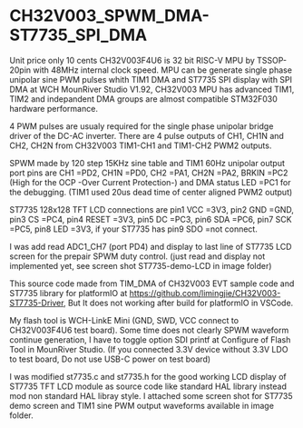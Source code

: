 # CH32V003_SPWM_DMA-ST7735_SPI_DMA

Unit price only 10 cents CH32V003F4U6 is 32 bit RISC-V MPU by TSSOP-20pin with 48MHz internal clock speed. 
MPU can be generate single phase unipolar sine PWM pulses whith TIM1 DMA and ST7735 SPI display with SPI DMA at WCH MounRiver Studio V1.92,
CH32V003 MPU has advanced TIM1, TIM2 and indepandent DMA groups are almost compatible STM32F030 hardware performance.  

4 PWM pulses are usualy required for the single phase unipolar bridge driver of the DC-AC inverter.
There are 4 pulse outputs of CH1, CH1N and CH2, CH2N from CH32V003 TIM1-CH1 and TIM1-CH2 PWM2 outputs.

SPWM made by 120 step 15KHz sine table and TIM1 60Hz unipolar output port pins are CH1 =PD2, CH1N =PD0, CH2 =PA1, CH2N =PA2, BRKIN =PC2 (High for the OCP -Over Current Protection-) and DMA status LED =PC1 for the debugging. (TIM1 used 20us dead time of center aligned PWM2 output)

ST7735 128x128 TFT LCD connections are pin1 VCC =3V3, pin2 GND =GND, pin3 CS =PC4, pin4 RESET =3V3, pin5 DC =PC3, pin6 SDA =PC6, pin7 SCK =PC5, pin8 LED =3V3, if your ST7735 has pin9 SDO =not connect.

I was add read ADC1_CH7 (port PD4) and display to last line of ST7735 LCD screen for the prepair SPWM duty control. (just read and display not implemented yet, see screen shot ST7735-demo-LCD in image folder)  

This source code made from TIM_DMA of CH32V003 EVT sample code and ST7735 library for platformIO at https://github.com/limingjie/CH32V003-ST7735-Driver, But It does not working after build for platformIO in VSCode.

My flash tool is WCH-LinkE Mini (GND, SWD, VCC connect to CH32V003F4U6 test board).
Some time does not clearly SPWM waveform continue generation, I have to toggle option SDI printf at Configure of Flash Tool in MounRiver Studio. (If you connected 3.3V device without 3.3V LDO to test board, Do not use USB-C power on test board)

I was modified st7735.c and st7735.h for the good working LCD display of ST7735 TFT LCD module as source code like standard HAL library instead mod non standard HAL libray style.
I attached some screen shot for ST7735 demo screen and TIM1 sine PWM output waveforms available in image folder.
